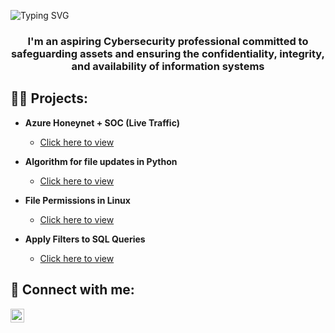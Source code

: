 ![Typing SVG](https://readme-typing-svg.herokuapp.com?font=Architects+Daughter&color=ffffff&size=30&lines=Hello,+World!+It's+Antonio+👋)
<!-- <h1 align="center">Hi 👋, I'm Antonio</h1> -->

<h3 align="center">I'm an aspiring Cybersecurity professional committed to safeguarding assets and ensuring the confidentiality, integrity, and availability of information systems</h3>
 
<h2>👨‍💻 Projects:</h2>

- <b>Azure Honeynet + SOC (Live Traffic)</b>
  - [Click here to view](https://github.com/intTone13/Azure_SOC)

- <b>Algorithm for file updates in Python</b>
  - [Click here to view](https://docs.google.com/document/d/1KKR_SuFOTl1L-8grLo81FRw4Z41D_fry6Ul2JpyTICg/edit?usp=drive_link)
 
- <b>File Permissions in Linux</b>
  - [Click here to view](https://docs.google.com/document/d/1DIJZ96gHOVf7iZMu0zozpTlDPYACy5lD11NTY62pHYc/edit?usp=drive_link&resourcekey=0-EQ2Ue-S47muX_7o5tVYiZg)
 
- <b>Apply Filters to SQL Queries</b>
  - [Click here to view](https://docs.google.com/document/d/1Icmjyx2qldUdInktqDLzADn-EpxG40F4WB911KtYCFE/edit?usp=drive_link&resourcekey=0-Zy82FU6d4sVtmbVRt30vug)

<h2> 🤳 Connect with me:</h2>

<a href="https://www.linkedin.com/in/antonio-martinez-/"><img align="left" alt="AntonioMartinez | LinkedIn" width="22px" src="https://cdn.jsdelivr.net/npm/simple-icons@v3/icons/linkedin.svg" /></a>

<!--
**intTone13/intTone13** is a ✨ _special_ ✨ repository because its `README.md` (this file) appears on your GitHub profile.

Here are some ideas to get you started:

- 🔭 I’m currently working on ...
- 🌱 I’m currently learning ...
- 👯 I’m looking to collaborate on ...
- 🤔 I’m looking for help with ...
- 💬 Ask me about ...
- 📫 How to reach me: ...
- 😄 Pronouns: ...
- ⚡ Fun fact: ...
-->

